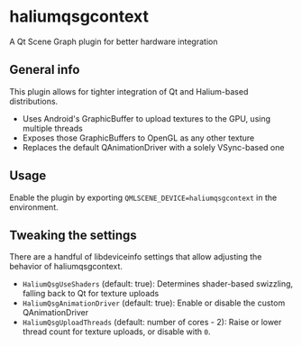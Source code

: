 # haliumqsgcontext

A Qt Scene Graph plugin for better hardware integration


## General info

This plugin allows for tighter integration of Qt and Halium-based distributions.

- Uses Android's GraphicBuffer to upload textures to the GPU, using multiple threads
- Exposes those GraphicBuffers to OpenGL as any other texture
- Replaces the default QAnimationDriver with a solely VSync-based one

## Usage

Enable the plugin by exporting `QMLSCENE_DEVICE=haliumqsgcontext` in the environment.

## Tweaking the settings

There are a handful of libdeviceinfo settings that allow adjusting the behavior of haliumqsgcontext.

- `HaliumQsgUseShaders` (default: true): Determines shader-based swizzling, falling back to Qt for texture uploads
- `HaliumQsgAnimationDriver` (default: true): Enable or disable the custom QAnimationDriver
- `HaliumQsgUploadThreads` (default: number of cores - 2): Raise or lower thread count for texture uploads, or disable with `0`.
